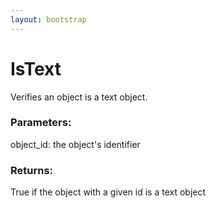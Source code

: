 ```yaml
---
layout: bootstrap
---
```


# IsText

Verifies an object is a text object.
          

### Parameters:

object_id: the object's identifier
        

### Returns:


True if the object with a given id is a text object
        



